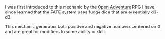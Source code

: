 I was first introduced to this mechanic by the [Open Adventure](http://geekguild.com/openadventure/) RPG I have since learned that the FATE system uses fudge dice that are essentially d3-d3. 

This mechanic generates both positive and negative numbers centered on 0 and are great for modifiers to some ability or skill. 